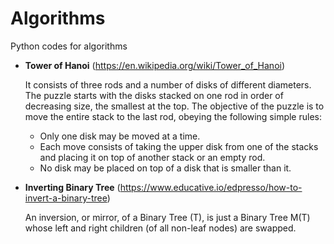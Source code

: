 # Algorithms
Python codes for algorithms


* **Tower of Hanoi** (https://en.wikipedia.org/wiki/Tower_of_Hanoi)

  It consists of three rods and a number of disks of different diameters. The puzzle starts with the disks stacked on one rod in order of decreasing size, the smallest at the top.
  The objective of the puzzle is to move the entire stack to the last rod, obeying the following simple rules:

  * Only one disk may be moved at a time.
  * Each move consists of taking the upper disk from one of the stacks and placing it on top of another stack or an empty rod.
  * No disk may be placed on top of a disk that is smaller than it.

* **Inverting Binary Tree** (https://www.educative.io/edpresso/how-to-invert-a-binary-tree)

  An inversion, or mirror, of a Binary Tree (T), is just a Binary Tree M(T) whose left and right children (of all non-leaf nodes) are swapped.

